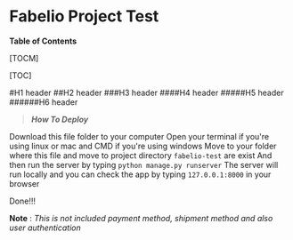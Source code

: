 # Fabelio Project Test

**Table of Contents**

[TOCM]

[TOC]

#H1 header
##H2 header
###H3 header
####H4 header
#####H5 header
######H6 header

> ***How To Deploy***

Download this file folder to your computer
Open your terminal if you're using linux or mac and CMD if you're using windows 
Move to your folder where this file and move to project directory ```fabelio-test``` are exist
And then run the server by typing ```python manage.py runserver```
The server will run locally and you can check the app by typing ```127.0.0.1:8000``` in your browser

Done!!!

**Note** : _*This is not included payment method, shipment method and also user authentication*_
